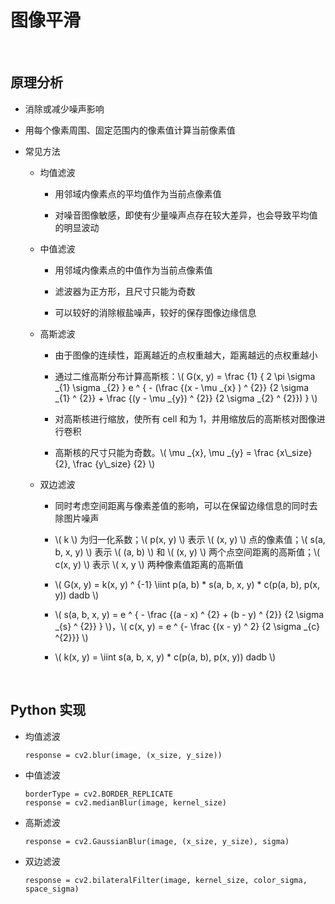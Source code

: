 <script type="text/javascript" src="http://cdn.mathjax.org/mathjax/latest/MathJax.js?config=default"></script>

# 图像平滑

&nbsp;

## 原理分析

- 消除或减少噪声影响

- 用每个像素周围、固定范围内的像素值计算当前像素值

- 常见方法

	- 均值滤波

		- 用邻域内像素点的平均值作为当前点像素值

		- 对噪音图像敏感，即使有少量噪声点存在较大差异，也会导致平均值的明显波动
	
	- 中值滤波

		- 用邻域内像素点的中值作为当前点像素值

		- 滤波器为正方形，且尺寸只能为奇数

		- 可以较好的消除椒盐噪声，较好的保存图像边缘信息

	- 高斯滤波

		- 由于图像的连续性，距离越近的点权重越大，距离越远的点权重越小
		
		- 通过二维高斯分布计算高斯核：\\( G(x, y) = \frac {1} { 2 \pi \sigma \_{1} \sigma \_{2} } e ^ { - (\frac {(x - \mu \_{x} ) ^ {2}} {2 \sigma \_{1} ^ {2}} + \frac {(y - \mu \_{y}) ^ {2}} {2 \sigma \_{2} ^ {2}}) } \\)

		- 对高斯核进行缩放，使所有 cell 和为 1，并用缩放后的高斯核对图像进行卷积

		- 高斯核的尺寸只能为奇数。\\( \mu \_{x}, \mu \_{y} = \frac {x\\\_size} {2}, \frac {y\\\_size} {2} \\)

	- 双边滤波

		- 同时考虑空间距离与像素差值的影响，可以在保留边缘信息的同时去除图片噪声

		- \\( k \\) 为归一化系数；\\( p(x, y) \\) 表示 \\( (x, y) \\) 点的像素值；\\( s(a, b, x, y) \\) 表示 \\( (a, b) \\) 和 \\( (x, y) \\) 两个点空间距离的高斯值；\\( c(x, y) \\) 表示 \\( x, y \\) 两种像素值距离的高斯值

		- \\( G(x, y) = k(x, y) ^ {-1} \\iint p(a, b) * s(a, b, x, y) * c(p(a, b), p(x, y)) dadb \\)

		- \\( s(a, b, x, y) = e ^ { - \frac {(a - x) ^ {2} + (b - y) ^ {2}} {2 \sigma \_{s} ^ {2}} } \\)，\\( c(x, y) = e ^ {- \frac {(x - y) ^ 2} {2 \sigma \_{c} ^{2}}} \\)

		- \\( k(x, y) = \iint s(a, b, x, y) * c(p(a, b), p(x, y)) dadb \\)

&nbsp;

## Python 实现

- 均值滤波

	```
	response = cv2.blur(image, (x_size, y_size))
	``` 

- 中值滤波

	```
	borderType = cv2.BORDER_REPLICATE
	response = cv2.medianBlur(image, kernel_size)
	``` 

- 高斯滤波

	```
	response = cv2.GaussianBlur(image, (x_size, y_size), sigma)
	```
	
- 双边滤波

	```
	response = cv2.bilateralFilter(image, kernel_size, color_sigma, space_sigma)
	```